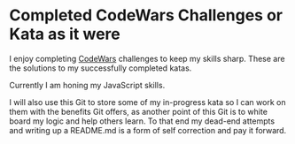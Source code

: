 # Completed CodeWars Challenges or Kata as it were

I enjoy completing [CodeWars](https://www.codewars.com/) challenges to keep my skills sharp. These are the solutions to my successfully completed katas.

Currently I am honing my JavaScript skills.

I will also use this Git to store some of my in-progress kata so I can work on them with the benefits Git offers, as another point of this Git is to white board my logic and help others learn. To that end my dead-end attempts and writing up a README.md is a form of self correction and pay it forward. 
